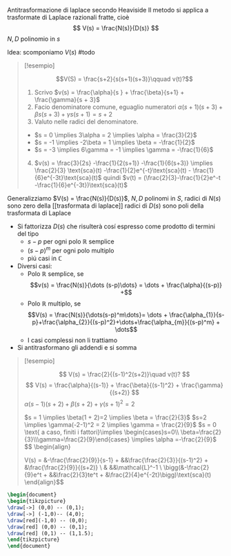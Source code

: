 Antitrasformazione di laplace secondo Heaviside
Il metodo si applica a trasformate di Laplace razionali fratte, cioè
$$
V(s) = \frac{N(s)}{D(s)}
$$
$N,D$ polinomio in $s$

Idea: scomponiamo $V(s)$ #todo 

> [!esempio]
> 
> $$V(S) = \frac{s+2}{s(s+1)(s+3)}\qquad v(t)?$$
> 1. Scrivo $v(s) = \frac{\alpha}{s } + \frac{\beta}{s+1} + \frac{\gamma}{s + 3}$
> 2. Facio denominatore comune, eguaglio numeratori
>    $\alpha(s+1)(s+3) + \beta s(s+3) + \gamma s(s+1) = s+2$
> 3. Valuto nelle radici del denominatore.
>   - $s = 0 \implies 3\alpha = 2 \implies \alpha = \frac{3}{2}$
>   - $s = -1 \implies -2\beta = 1 \implies \beta = -\frac{1}{2}$ 
>   - $s = -3 \implies 6\gamma = -1 \implies \gamma = -\frac{1}{6}$
> 4. $v(s) = \frac{3}{2s} -\frac{1}{2(s+1)} -\frac{1}{6(s+3)} \implies \frac{2}{3} \text{sca}(t) -\frac{1}{2}e^{-t}\text{sca}(t) - \frac{1}{6}e^{-3t}\text{sca}(t)$ 
>    quindi $v(t) = (\frac{2}{3}-\frac{1}{2}e^-t -\frac{1}{6}e^{-3t})\text{sca}(t)$


Generalizziamo
$V(s) = \frac{N(s)}{D(s)}$, $N,D$ polinomi in $S$, 
radici di $N(s)$ sono zero della [[trasformata di laplace]]
radici di $D(s)$ sono poli della trasformata di Laplace

- Si fattorizza $D(s)$ che risulterà cosí espresso come prodotto di termini del tipo 
	- $s - p$ per ogni polo $\mathbb{R}$ semplice
	- $(s-p)^m$ per ogni polo multiplo
	- piú casi in $\mathbb{C}$
- Diversi casi: 
	- Polo $\mathbb{R}$ semplice, se $$v(s) = \frac{N(s)}{\dots (s-p)\dots} = \dots + \frac{\alpha}{(s-p)} +$$
	- Polo $\mathbb{R}$ multiplo, se $$V(s) = \frac{N(s)}{\dots(s-p)^m\dots}= \dots + \frac{\alpha_{1}}{s-p}+\frac{\alpha_{2}}{(s-p)^2}+\dots+\frac{\alpha_{m}}{(s-p)^m} + \dots$$
	- I casi complessi non li trattiamo
- Si antitrasformano gli addendi e si somma

> [!esempio]
> 
> $$
> V(s) = \frac{2}{(s-1)^2(s+2)}\quad v(t)?
> $$
> $$
> V(s) = \frac{\alpha}{(s-1)} + \frac{\beta}{(s-1)^2} + \frac{\gamma}{(s+2)}
> $$
> $\alpha(s-1)(s+2)+\beta(s+2)+\gamma(s+1)^2 = 2$
> 
> $s = 1 \implies \beta(1 + 2)=2 \implies \beta = \frac{2}{3}$
> $s=2 \implies \gamma(-2-1)^2 = 2 \implies \gamma = \frac{2}{9}$
> $s = 0 \text{ a caso, finiti i fattori}\implies \begin{cases}s=0\\ \beta=\frac{2}{3}\\\gamma=\frac{2}{9}\end{cases} \implies \alpha =-\frac{2}{9}$
> $$
> \begin{align}
> 
> V(s) = &-\frac{\frac{2}{9}}{s-1} + &&\frac{\frac{2}{3}}{(s-1)^2} + &\frac{\frac{2}{9}}{(s+2)} \\
> & &&\mathcal{L}^-1 \\
> \bigg(&-\frac{2}{9}e^t + &&\frac{2}{3}te^t + &\frac{2}{4}e^{-2t}\bigg)\text{sca}(t)
> \end{align}$$

```tikz
\begin{document}
\begin{tikzpicture}
\draw[->] (0,0) -- (0,1);
\draw[->] (-1,0)-- (4,0);
\draw[red](-1,0) -- (0,0);
\draw[red] (0,0) -- (0,1);
\draw[red] (0,1) -- (1,1.5);
\end{tikzpicture}
\end{document}
```